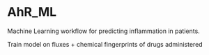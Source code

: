 # AhR_ML
Machine Learning workflow for predicting inflammation in patients.

Train model on fluxes + chemical fingerprints of drugs administered
